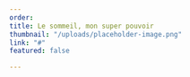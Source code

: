 ```yaml
---
order: 
title: Le sommeil, mon super pouvoir
thumbnail: "/uploads/placeholder-image.png"
link: "#"
featured: false

---
```

